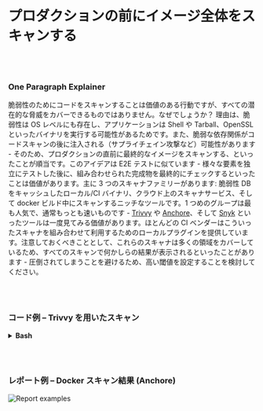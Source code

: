 # プロダクションの前にイメージ全体をスキャンする

<br/><br/>

### One Paragraph Explainer

脆弱性のためにコードをスキャンすることは価値のある行動ですが、すべての潜在的な脅威をカバーできるものではありません。なぜでしょうか？ 理由は、脆弱性は OS レベルにも存在し、アプリケーションは Shell や Tarball、OpenSSL といったバイナリを実行する可能性があるためです。また、脆弱な依存関係がコードスキャンの後に注入される（サプライチェイン攻撃など）可能性があります - そのため、プロダクションの直前に最終的なイメージをスキャンする、といったことが順当です。このアイデアは E2E テストに似ています - 様々な要素を独立にテストした後に、組み合わせられた完成物を最終的にチェックするといったことは価値があります。主に 3 つのスキャナファミリーがあります: 脆弱性 DB をキャッシュしたローカル/CI バイナリ、クラウド上のスキャナサービス、そして docker ビルド中にスキャンするニッチなツールです。1 つめのグループは最も人気で、通常もっとも速いものです - [Trivvy](https://github.com/aquasecurity/trivy) や [Anchore](https://github.com/anchore/anchore)、そして [Snyk](https://support.snyk.io/hc/en-us/articles/360003946897-Container-security-overview) といったツールは一度見てみる価値があります。ほとんどの CI ベンダーはこういったスキャナを組み合わせて利用するためのローカルプラグインを提供しています。注意しておくべきこととして、これらのスキャナは多くの領域をカバーしているため、すべてのスキャンで何かしらの結果が表示されるといったことがあります - 圧倒されてしまうことを避けるため、高い閾値を設定することを検討してください。

<br/><br/>

### コード例 – Trivvy を用いたスキャン

<details>

<summary><strong>Bash</strong></summary>

```console
$ sudo apt-get install rpm
$ wget https://github.com/aquasecurity/trivy/releases/download/{TRIVY_VERSION}/trivy_{TRIVY_VERSION}_Linux-64bit.deb
$ sudo dpkg -i trivy_{TRIVY_VERSION}_Linux-64bit.deb
$ trivy image [YOUR_IMAGE_NAME]
```

</details>

<br/><br/>

### レポート例 – Docker スキャン結果 (Anchore)

![Report examples](./assets/images/anchore-report.png)
